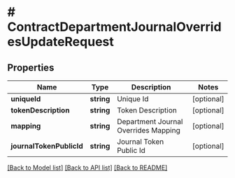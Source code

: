 # # ContractDepartmentJournalOverridesUpdateRequest

## Properties

Name | Type | Description | Notes
------------ | ------------- | ------------- | -------------
**uniqueId** | **string** | Unique Id | [optional]
**tokenDescription** | **string** | Token Description | [optional]
**mapping** | **string** | Department Journal Overrides Mapping | [optional]
**journalTokenPublicId** | **string** | Journal Token Public Id | [optional]

[[Back to Model list]](../../README.md#models) [[Back to API list]](../../README.md#endpoints) [[Back to README]](../../README.md)
